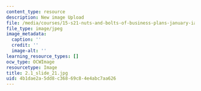 ```yaml
---
content_type: resource
description: New image Upload
file: /media/courses/15-s21-nuts-and-bolts-of-business-plans-january-iap-2014/4b1dae2a5dd8c36869c84e4abc7aa626_2.1_slide_21.jpg
file_type: image/jpeg
image_metadata:
  caption: ''
  credit: ''
  image-alt: ''
learning_resource_types: []
ocw_type: OCWImage
resourcetype: Image
title: 2.1_slide_21.jpg
uid: 4b1dae2a-5dd8-c368-69c8-4e4abc7aa626
---
```

